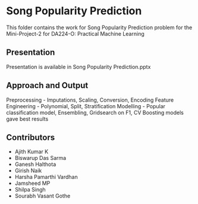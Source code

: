 # Song Popularity Prediction

This folder contains the work for Song Popularity Prediction problem for the Mini-Project-2 for DA224-O: Practical Machine Learning

## Presentation

Presentation is available in Song Popularity Prediction.pptx

## Approach and Output
Preprocessing - Imputations, Scaling, Conversion, Encoding
Feature Engineering - Polynomial, Split, Stratification
Modelling - Popular classification model, Ensembling, Gridsearch on F1, CV 
Boosting models gave best results

## Contributors

- Ajith Kumar K
- Biswarup Das Sarma
- Ganesh Halthota
- Girish Naik
- Harsha Pamarthi Vardhan
- Jamsheed MP
- Shilpa Singh
- Sourabh Vasant Gothe